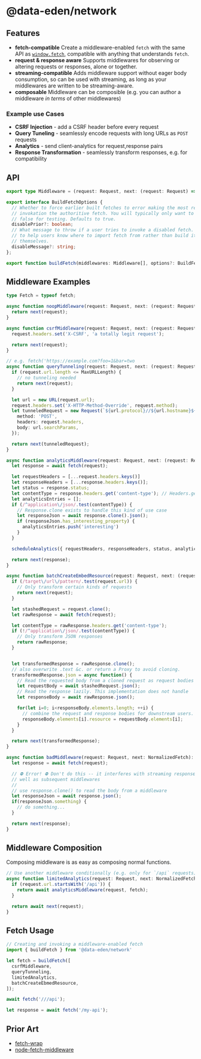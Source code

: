# @data-eden/network

## Features

* **fetch-compatible** Create a middleware-enabled `fetch` with the same API as [`window.fetch`](https://developer.mozilla.org/en-US/docs/Web/API/Fetch_API), compatible with anything that understands `fetch`.
* **request & response aware** Supports middlewares for observing or altering requests or responses, alone or together.
* **streaming-compatible** Adds middleware support without eager body consumption, so can be used with streaming, as long as your middlewares are written to be streaming-aware.
* **composable** Middleware can be composible (e.g. you can author a middleware _in terms_ of other middlewares)

### Example use Cases

* **CSRF Injection** - add a CSRF header before every request
* **Query Tuneling** - seamlessly encode requests with long URLs as `POST` requests
* **Analytics** - send client-analytics for request,response pairs
* **Response Transformation** - seamlessly transform responses, e.g. for compatibility

## API

```typescript
export type Middleware = (request: Request, next: (request: Request) => Promise<Response>) : Promise<Response>;

export interface BuildFetchOptions {
  // Whether to force earlier built fetches to error making the most recent //
  // invokation the authoritive fetch. You will typically only want to set this to
  // false for testing. Defaults to true.
  disablePrior?: boolean;
  // What message to throw if a user tries to invoke a disabled fetch. Useful
  // to help users know where to import fetch from rather than build it //
  // themselves.
  disableMessage?: string;
};

export function buildFetch(middlewares: Middleware[], options?: BuildFetchOptions): typeof fetch;
```

## Middleware Examples

```typescript
type Fetch = typeof fetch;

async function noopMiddleware(request: Request, next: (request: Request) => Promise<Response>) : Promise<Response> {
  return next(request);
}

async function csrfMiddleware(request: Request, next: (request: Request) => Promise<Response>) : Promise<Response> {
  request.headers.set('X-CSRF', 'a totally legit request');

  return next(request);
}

// e.g. fetch('https://example.com?foo=1&bar=two
async function queryTunneling(request: Request, next: (request: Request) => Promise<Response>) : Promise<Response> {
  if (request.url.length <= MaxURLLength) {
    // no tunneling needed
    return next(request);
  }

  let url = new URL(request.url);
  request.headers.set('X-HTTP-Method-Override', request.method);
  let tunneledRequest = new Request(`${url.protocol}//${url.hostname}${url.pathname}`, {
    method: 'POST',
    headers: request.headers,
    body: url.searchParams,
  });

  return next(tunneledRequest);
}

async function analyticsMiddleware(request: Request, next: (request: Request) => Promise<Response>) : Promise<Response> {
  let response = await fetch(request);

  let requestHeaders = [...request.headers.keys()]
  let responseHeaders = [...response.headers.keys()];
  let status = response.status;
  let contentType = response.headers.get('content-type'); // Headers.get is case-insensitive
  let analyticsEntries = [];
  if (/^application\/json/.test(contentType)) {
    // Response.clone exists to handle this kind of use case
    let responseJson = await response.clone().json();
    if (responseJson.has_interesting_property) {
      analyticsEntries.push('interesting')
    }
  }

  scheduleAnalytics({ requestHeaders, responseHeaders, status, analyticsEntries });

  return next(response);
}

async function batchCreateEmbedResource(request: Request, next: (request: Request) => Promise<Response>) : Promise<Response> {
  if (/target\/url\/pattern/.test(request.url)) {
    // Only transform certain kinds of requests
    return next(request);
  }

  let stashedRequest = request.clone();
  let rawResponse = await fetch(request);

  let contentType = rawResponse.headers.get('content-type');
  if (!/^application\/json/.test(contentType)) {
    // Only transform JSON responses
    return rawResponse;
  }


  let transformedResponse = rawResponse.clone();
  // also overwrite .text &c. or return a Proxy to avoid cloning.
  transformedResponse.json = async function() {
    // Read the requested body from a cloned request as request bodies can only be read once
    let requestBody = await stashedRequest.json();
    // Read the response lazily. This implementation does not handle 
    let responseBody = await rawResponse.json();

    for(let i=0; i<responseBody.elements.length; ++i) {
      // combine the request and response bodies for downstream users.
      responseBody.elements[i].resource = requestBody.elements[i];
    }
  }

  return next(transformedResponse);
}

async function badMiddleware(request: Request, next: NormalizedFetch): Promise<Response> {
  let response = await fetch(request);

  // ⛔ Error! ⛔ Don't do this -- it interferes with streaming responses as
  // well as subsequent middlewares
  //
  // use response.clone() to read the body from a middleware
  let responseJson = await response.json();
  if(responseJson.something) {
    // do something...
  }

  return next(response);
}
```

## Middleware Composition

Composing middleware is as easy as composing normal functions.

```typescript
// Use another middleware conditionally (e.g. only for `/api` requests)
async function limitedAnalytics(request: Request, next: NormalizedFetch): Promise<Response> {
  if (request.url.startsWith('/api')) {
    return await analyticsMiddleware(request, fetch);
  }

  return await next(request);
}
```

## Fetch Usage

```typescript
// Creating and invoking a middleware-enabled fetch
import { buildFetch } from '@data-eden/network'

let fetch = buildFetch([
  csrfMiddleware,
  queryTunneling,
  limitedAnalytics,
  batchCreateEbmedResource,
]);

await fetch('///api');

let response = await fetch('/my-api');
```

## Prior Art

* [fetch-wrap](https://github.com/benjamine/fetch-wrap)
* [node-fetch-middleware](https://github.com/lev-kuznetsov/node-fetch-middleware)
